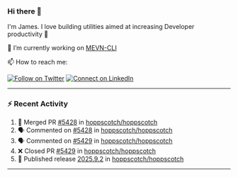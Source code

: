 ### Hi there 👋

I'm James. I love building utilities aimed at increasing Developer productivity :raised_hands: 

🔭 I’m currently working on [MEVN-CLI](https://github.com/madlabsinc/mevn-cli)

📫 How to reach me:

[![Follow on Twitter](https://img.shields.io/badge/--twitter?label=Twitter&logo=Twitter&style=social)](https://twitter.com/james_madhacks) [![Connect on LinkedIn](https://img.shields.io/badge/--linkedin?label=LinkedIn&logo=LinkedIn&style=social)](https://www.linkedin.com/in/jamesgeorge007)

---

### :zap: Recent Activity

<!--START_SECTION:activity-->
1. 🎉 Merged PR [#5428](https://github.com/hoppscotch/hoppscotch/pull/5428) in [hoppscotch/hoppscotch](https://github.com/hoppscotch/hoppscotch)
2. 🗣 Commented on [#5428](https://github.com/hoppscotch/hoppscotch/pull/5428#issuecomment-3380215177) in [hoppscotch/hoppscotch](https://github.com/hoppscotch/hoppscotch)
3. 🗣 Commented on [#5429](https://github.com/hoppscotch/hoppscotch/pull/5429#issuecomment-3380205433) in [hoppscotch/hoppscotch](https://github.com/hoppscotch/hoppscotch)
4. ❌ Closed PR [#5429](https://github.com/hoppscotch/hoppscotch/pull/5429) in [hoppscotch/hoppscotch](https://github.com/hoppscotch/hoppscotch)
5. 🚀 Published release [2025.9.2](https://github.com/hoppscotch/hoppscotch/releases/tag/2025.9.2) in [hoppscotch/hoppscotch](https://github.com/hoppscotch/hoppscotch)
<!--END_SECTION:activity-->

---

<!--
**jamesgeorge007/jamesgeorge007** is a ✨ _special_ ✨ repository because its `README.md` (this file) appears on your GitHub profile.

Here are some ideas to get you started:

- 🌱 I’m currently learning ...
- 👯 I’m looking to collaborate on ...
- 🤔 I’m looking for help with ...
- 💬 Ask me about ...
- 😄 Pronouns: ...
- ⚡ Fun fact: ...
-->
